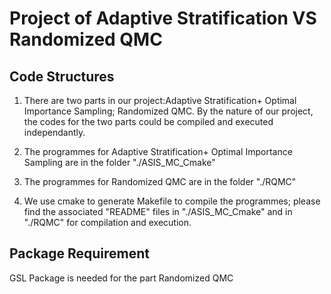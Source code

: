 # Project of Adaptive Stratification VS Randomized QMC
## Code Structures
1. There are two parts in our project:Adaptive Stratification+ Optimal Importance Sampling; Randomized QMC. By the nature of our project, the codes for the two parts could be compiled and executed independantly. 

2. The programmes for Adaptive Stratification+ Optimal Importance Sampling are in the folder "./ASIS_MC_Cmake"

3. The programmes for Randomized QMC are in the folder "./RQMC"

4. We use cmake to generate Makefile to compile the programmes; please find the associated "README" files in "./ASIS_MC_Cmake" and in "./RQMC" for compilation and execution.

## Package Requirement
GSL Package is needed for the part Randomized QMC
